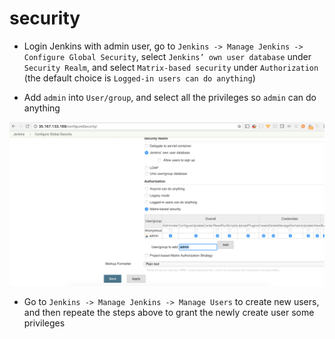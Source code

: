 # security

* Login Jenkins with admin user, go to `Jenkins -> Manage Jenkins -> Configure Global Security`, select `Jenkins’ own user database` under `Security Realm`, and select `Matrix-based security` under `Authorization` (the default choice is `Logged-in users can do anything`)

* Add `admin` into `User/group`, and select all the privileges so `admin` can do anything

![7.png](/screenshots/7.png)

* Go to `Jenkins -> Manage Jenkins -> Manage Users` to create new users, and then repeate the steps above to grant the newly create user some privileges
